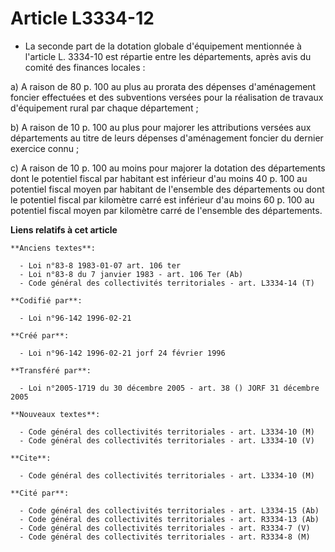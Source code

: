# Article L3334-12

- La seconde part de la dotation globale d'équipement mentionnée à l'article L. 3334-10 est répartie entre les départements,
après avis du comité des finances locales :

a) A raison de 80 p. 100 au plus au prorata des dépenses d'aménagement foncier effectuées et des subventions versées pour la
réalisation de travaux d'équipement rural par chaque département ;

b) A raison de 10 p. 100 au plus pour majorer les attributions versées aux départements au titre de leurs dépenses
d'aménagement foncier du dernier exercice connu ;

c) A raison de 10 p. 100 au moins pour majorer la dotation des départements dont le potentiel fiscal par habitant est
inférieur d'au moins 40 p. 100 au potentiel fiscal moyen par habitant de l'ensemble des départements ou dont le potentiel
fiscal par kilomètre carré est inférieur d'au moins 60 p. 100 au potentiel fiscal moyen par kilomètre carré de l'ensemble des
départements.

**Liens relatifs à cet article**

	**Anciens textes**:

	  - Loi n°83-8 1983-01-07 art. 106 ter
	  - Loi n°83-8 du 7 janvier 1983 - art. 106 Ter (Ab)
	  - Code général des collectivités territoriales - art. L3334-14 (T)

	**Codifié par**:

	  - Loi n°96-142 1996-02-21

	**Créé par**:

	  - Loi n°96-142 1996-02-21 jorf 24 février 1996

	**Transféré par**:

	  - Loi n°2005-1719 du 30 décembre 2005 - art. 38 () JORF 31 décembre 2005

	**Nouveaux textes**:

	  - Code général des collectivités territoriales - art. L3334-10 (M)
	  - Code général des collectivités territoriales - art. L3334-10 (V)

	**Cite**:

	  - Code général des collectivités territoriales - art. L3334-10 (M)

	**Cité par**:

	  - Code général des collectivités territoriales - art. L3334-15 (Ab)
	  - Code général des collectivités territoriales - art. R3334-13 (Ab)
	  - Code général des collectivités territoriales - art. R3334-7 (V)
	  - Code général des collectivités territoriales - art. R3334-8 (M)
